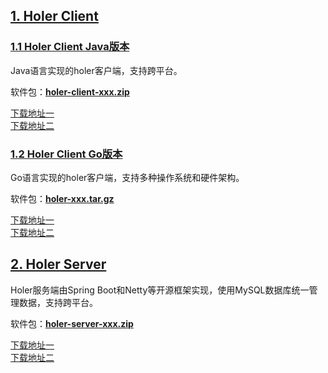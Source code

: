 ## [1. Holer Client](https://github.com/wisdom-projects/holer-client)

### [1.1 Holer Client Java版本](https://github.com/wisdom-projects/holer/tree/master/Binary/Java)
Java语言实现的holer客户端，支持跨平台。

软件包：[**holer-client-xxx.zip**](https://github.com/wisdom-projects/holer-client/releases)

[下载地址一](https://github.com/wisdom-projects/holer-client/releases)<br/>
[下载地址二](https://pan.baidu.com/s/1APDAaaaQxTa71IR2hDjIaA#list/path=%2Fsharelink2808252679-1014620033513253%2Fholer%2Fholer-client%2Fjava&parentPath=%2Fsharelink2808252679-1014620033513253)

### [1.2 Holer Client Go版本](https://github.com/wisdom-projects/holer/tree/master/Binary/Go)
Go语言实现的holer客户端，支持多种操作系统和硬件架构。

软件包：[**holer-xxx.tar.gz**](https://github.com/wisdom-projects/holer-client/releases)

[下载地址一](https://github.com/wisdom-projects/holer-client/releases)<br/>
[下载地址二](https://pan.baidu.com/s/1APDAaaaQxTa71IR2hDjIaA#list/path=%2Fsharelink2808252679-1014620033513253%2Fholer%2Fholer-client%2Fgo&parentPath=%2Fsharelink2808252679-1014620033513253)

## [2. Holer Server](https://github.com/wisdom-projects/holer-server)
Holer服务端由Spring Boot和Netty等开源框架实现，使用MySQL数据库统一管理数据，支持跨平台。

软件包：[**holer-server-xxx.zip**](https://github.com/wisdom-projects/holer-server/releases)

[下载地址一](https://github.com/wisdom-projects/holer-server/releases)<br/>
[下载地址二](https://pan.baidu.com/s/1APDAaaaQxTa71IR2hDjIaA#list/path=%2Fsharelink2808252679-1014620033513253%2Fholer%2Fholer-server&parentPath=%2Fsharelink2808252679-1014620033513253)
